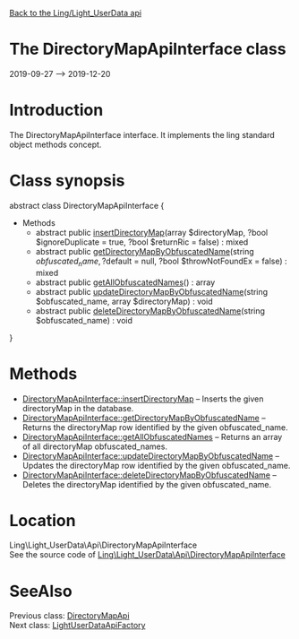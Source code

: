 [Back to the Ling/Light_UserData api](https://github.com/lingtalfi/Light_UserData/blob/master/doc/api/Ling/Light_UserData.md)



The DirectoryMapApiInterface class
================
2019-09-27 --> 2019-12-20






Introduction
============

The DirectoryMapApiInterface interface.
It implements the ling standard object methods concept.



Class synopsis
==============


abstract class <span class="pl-k">DirectoryMapApiInterface</span>  {

- Methods
    - abstract public [insertDirectoryMap](https://github.com/lingtalfi/Light_UserData/blob/master/doc/api/Ling/Light_UserData/Api/DirectoryMapApiInterface/insertDirectoryMap.md)(array $directoryMap, ?bool $ignoreDuplicate = true, ?bool $returnRic = false) : mixed
    - abstract public [getDirectoryMapByObfuscatedName](https://github.com/lingtalfi/Light_UserData/blob/master/doc/api/Ling/Light_UserData/Api/DirectoryMapApiInterface/getDirectoryMapByObfuscatedName.md)(string $obfuscated_name, ?$default = null, ?bool $throwNotFoundEx = false) : mixed
    - abstract public [getAllObfuscatedNames](https://github.com/lingtalfi/Light_UserData/blob/master/doc/api/Ling/Light_UserData/Api/DirectoryMapApiInterface/getAllObfuscatedNames.md)() : array
    - abstract public [updateDirectoryMapByObfuscatedName](https://github.com/lingtalfi/Light_UserData/blob/master/doc/api/Ling/Light_UserData/Api/DirectoryMapApiInterface/updateDirectoryMapByObfuscatedName.md)(string $obfuscated_name, array $directoryMap) : void
    - abstract public [deleteDirectoryMapByObfuscatedName](https://github.com/lingtalfi/Light_UserData/blob/master/doc/api/Ling/Light_UserData/Api/DirectoryMapApiInterface/deleteDirectoryMapByObfuscatedName.md)(string $obfuscated_name) : void

}






Methods
==============

- [DirectoryMapApiInterface::insertDirectoryMap](https://github.com/lingtalfi/Light_UserData/blob/master/doc/api/Ling/Light_UserData/Api/DirectoryMapApiInterface/insertDirectoryMap.md) &ndash; Inserts the given directoryMap in the database.
- [DirectoryMapApiInterface::getDirectoryMapByObfuscatedName](https://github.com/lingtalfi/Light_UserData/blob/master/doc/api/Ling/Light_UserData/Api/DirectoryMapApiInterface/getDirectoryMapByObfuscatedName.md) &ndash; Returns the directoryMap row identified by the given obfuscated_name.
- [DirectoryMapApiInterface::getAllObfuscatedNames](https://github.com/lingtalfi/Light_UserData/blob/master/doc/api/Ling/Light_UserData/Api/DirectoryMapApiInterface/getAllObfuscatedNames.md) &ndash; Returns an array of all directoryMap obfuscated_names.
- [DirectoryMapApiInterface::updateDirectoryMapByObfuscatedName](https://github.com/lingtalfi/Light_UserData/blob/master/doc/api/Ling/Light_UserData/Api/DirectoryMapApiInterface/updateDirectoryMapByObfuscatedName.md) &ndash; Updates the directoryMap row identified by the given obfuscated_name.
- [DirectoryMapApiInterface::deleteDirectoryMapByObfuscatedName](https://github.com/lingtalfi/Light_UserData/blob/master/doc/api/Ling/Light_UserData/Api/DirectoryMapApiInterface/deleteDirectoryMapByObfuscatedName.md) &ndash; Deletes the directoryMap identified by the given obfuscated_name.





Location
=============
Ling\Light_UserData\Api\DirectoryMapApiInterface<br>
See the source code of [Ling\Light_UserData\Api\DirectoryMapApiInterface](https://github.com/lingtalfi/Light_UserData/blob/master/Api/DirectoryMapApiInterface.php)



SeeAlso
==============
Previous class: [DirectoryMapApi](https://github.com/lingtalfi/Light_UserData/blob/master/doc/api/Ling/Light_UserData/Api/DirectoryMapApi.md)<br>Next class: [LightUserDataApiFactory](https://github.com/lingtalfi/Light_UserData/blob/master/doc/api/Ling/Light_UserData/Api/LightUserDataApiFactory.md)<br>
